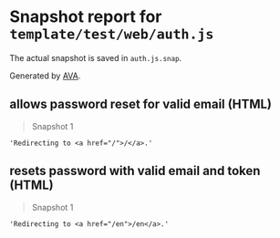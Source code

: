 # Snapshot report for `template/test/web/auth.js`

The actual snapshot is saved in `auth.js.snap`.

Generated by [AVA](https://ava.li).

## allows password reset for valid email (HTML)

> Snapshot 1

    'Redirecting to <a href="/">/</a>.'

## resets password with valid email and token (HTML)

> Snapshot 1

    'Redirecting to <a href="/en">/en</a>.'
